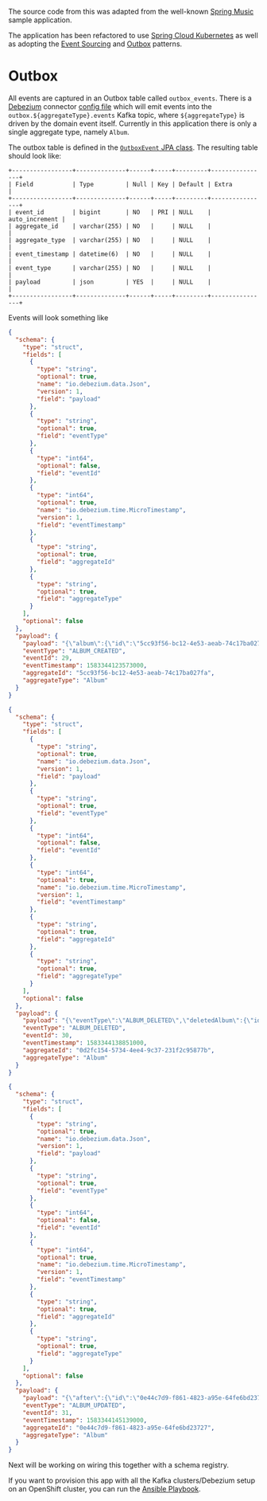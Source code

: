 The source code from this was adapted from the well-known [Spring Music](https://github.com/cloudfoundry-samples/spring-music) sample application.

The application has been refactored to use [Spring Cloud Kubernetes](https://spring.io/projects/spring-cloud-kubernetes) as well as adopting the [Event Sourcing](https://martinfowler.com/eaaDev/EventSourcing.html) and [Outbox](https://debezium.io/blog/2020/02/10/event-sourcing-vs-cdc/) patterns.

# Outbox
All events are captured in an Outbox table called `outbox_events`. There is a [Debezium](https://debezium.io) connector [config file](misc/templates/debezium-connector-config.json) which will emit events into the `outbox.${aggregateType}.events` Kafka topic, where `${aggregateType}` is driven by the domain event itself. Currently in this application there is only a single aggregate type, namely `Album`.

The outbox table is defined in the [`OutboxEvent` JPA class](src/main/java/com/redhat/springmusic/domain/jpa/OutboxEvent.java). The resulting table should look like:

```
+-----------------+--------------+------+-----+---------+----------------+
| Field           | Type         | Null | Key | Default | Extra          |
+-----------------+--------------+------+-----+---------+----------------+
| event_id        | bigint       | NO   | PRI | NULL    | auto_increment |
| aggregate_id    | varchar(255) | NO   |     | NULL    |                |
| aggregate_type  | varchar(255) | NO   |     | NULL    |                |
| event_timestamp | datetime(6)  | NO   |     | NULL    |                |
| event_type      | varchar(255) | NO   |     | NULL    |                |
| payload         | json         | YES  |     | NULL    |                |
+-----------------+--------------+------+-----+---------+----------------+
```

Events will look something like
```json
{
  "schema": {
    "type": "struct",
    "fields": [
      {
        "type": "string",
        "optional": true,
        "name": "io.debezium.data.Json",
        "version": 1,
        "field": "payload"
      },
      {
        "type": "string",
        "optional": true,
        "field": "eventType"
      },
      {
        "type": "int64",
        "optional": false,
        "field": "eventId"
      },
      {
        "type": "int64",
        "optional": true,
        "name": "io.debezium.time.MicroTimestamp",
        "version": 1,
        "field": "eventTimestamp"
      },
      {
        "type": "string",
        "optional": true,
        "field": "aggregateId"
      },
      {
        "type": "string",
        "optional": true,
        "field": "aggregateType"
      }
    ],
    "optional": false
  },
  "payload": {
    "payload": "{\"album\":{\"id\":\"5cc93f56-bc12-4e53-aeab-74c17ba027fa\",\"genre\":\"Blues\",\"title\":\"Couldn't Stand The Weather\",\"artist\":\"Stevie Ray Vaughan\",\"albumId\":null,\"trackCount\":0,\"releaseYear\":\"1984\"},\"eventType\":\"ALBUM_CREATED\"}",
    "eventType": "ALBUM_CREATED",
    "eventId": 29,
    "eventTimestamp": 1583344123573000,
    "aggregateId": "5cc93f56-bc12-4e53-aeab-74c17ba027fa",
    "aggregateType": "Album"
  }
}
```

```json
{
  "schema": {
    "type": "struct",
    "fields": [
      {
        "type": "string",
        "optional": true,
        "name": "io.debezium.data.Json",
        "version": 1,
        "field": "payload"
      },
      {
        "type": "string",
        "optional": true,
        "field": "eventType"
      },
      {
        "type": "int64",
        "optional": false,
        "field": "eventId"
      },
      {
        "type": "int64",
        "optional": true,
        "name": "io.debezium.time.MicroTimestamp",
        "version": 1,
        "field": "eventTimestamp"
      },
      {
        "type": "string",
        "optional": true,
        "field": "aggregateId"
      },
      {
        "type": "string",
        "optional": true,
        "field": "aggregateType"
      }
    ],
    "optional": false
  },
  "payload": {
    "payload": "{\"eventType\":\"ALBUM_DELETED\",\"deletedAlbum\":{\"id\":\"0d2fc154-5734-4ee4-9c37-231f2c95877b\",\"genre\":\"Blues\",\"title\":\"Texas Flood\",\"artist\":\"Stevie Ray Vaughan\",\"albumId\":null,\"trackCount\":0,\"releaseYear\":\"1983\"}}",
    "eventType": "ALBUM_DELETED",
    "eventId": 30,
    "eventTimestamp": 1583344138851000,
    "aggregateId": "0d2fc154-5734-4ee4-9c37-231f2c95877b",
    "aggregateType": "Album"
  }
}
```
```json
{
  "schema": {
    "type": "struct",
    "fields": [
      {
        "type": "string",
        "optional": true,
        "name": "io.debezium.data.Json",
        "version": 1,
        "field": "payload"
      },
      {
        "type": "string",
        "optional": true,
        "field": "eventType"
      },
      {
        "type": "int64",
        "optional": false,
        "field": "eventId"
      },
      {
        "type": "int64",
        "optional": true,
        "name": "io.debezium.time.MicroTimestamp",
        "version": 1,
        "field": "eventTimestamp"
      },
      {
        "type": "string",
        "optional": true,
        "field": "aggregateId"
      },
      {
        "type": "string",
        "optional": true,
        "field": "aggregateType"
      }
    ],
    "optional": false
  },
  "payload": {
    "payload": "{\"after\":{\"id\":\"0e44c7d9-f861-4823-a95e-64fe6bd23727\",\"genre\":\"Rock\",\"title\":\"Hotel California\",\"artist\":\"The Eagles\",\"albumId\":null,\"trackCount\":0,\"releaseYear\":\"1977\"},\"before\":{\"id\":\"0e44c7d9-f861-4823-a95e-64fe6bd23727\",\"genre\":\"Rock\",\"title\":\"Hotel California\",\"artist\":\"The Eagles\",\"albumId\":null,\"trackCount\":0,\"releaseYear\":\"1976\"},\"eventType\":\"ALBUM_UPDATED\"}",
    "eventType": "ALBUM_UPDATED",
    "eventId": 31,
    "eventTimestamp": 1583344145139000,
    "aggregateId": "0e44c7d9-f861-4823-a95e-64fe6bd23727",
    "aggregateType": "Album"
  }
}
```
Next will be working on wiring this together with a schema registry.

If you want to provision this app with all the Kafka clusters/Debezium setup on an OpenShift cluster, you can run the [Ansible Playbook](https://github.com/edeandrea/debezium-demo-apb).
